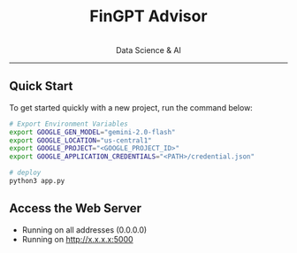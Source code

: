 <h1 align="center">FinGPT Advisor</h1>

<p align="center">
  <br>
  Data Science & AI
  <br>
</p>

<hr>

## Quick Start

To get started quickly with a new project, run the command below:

```bash
# Export Environment Variables
export GOOGLE_GEN_MODEL="gemini-2.0-flash"
export GOOGLE_LOCATION="us-central1"
export GOOGLE_PROJECT="<GOOGLE_PROJECT_ID>"
export GOOGLE_APPLICATION_CREDENTIALS="<PATH>/credential.json"

# deploy
python3 app.py
```

## Access the Web Server

* Running on all addresses (0.0.0.0)
* Running on http://x.x.x.x:5000

